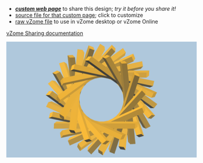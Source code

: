 
 - [***custom web page***][post] to share this design; *try it before you share it!*
 - [source file for that custom page][source]; click to customize
 - [raw vZome file][raw] to use in vZome desktop or vZome Online

[vZome Sharing documentation](https://vzome.github.io/vzome/sharing.html#how-it-works)

![Image](<15-pair.png>)


[post]: <https://John-Kostick.github.io/vzome-sharing/2022/03/01/15-pair-13-32-35.html>
[source]: <https://github.com/John-Kostick/vzome-sharing/edit/main/_posts/2022-03-01-15-pair-13-32-35.md>
[raw]: <https://raw.githubusercontent.com/John-Kostick/vzome-sharing/main/2022/03/01/13-32-35-15-pair/15-pair.vZome>
